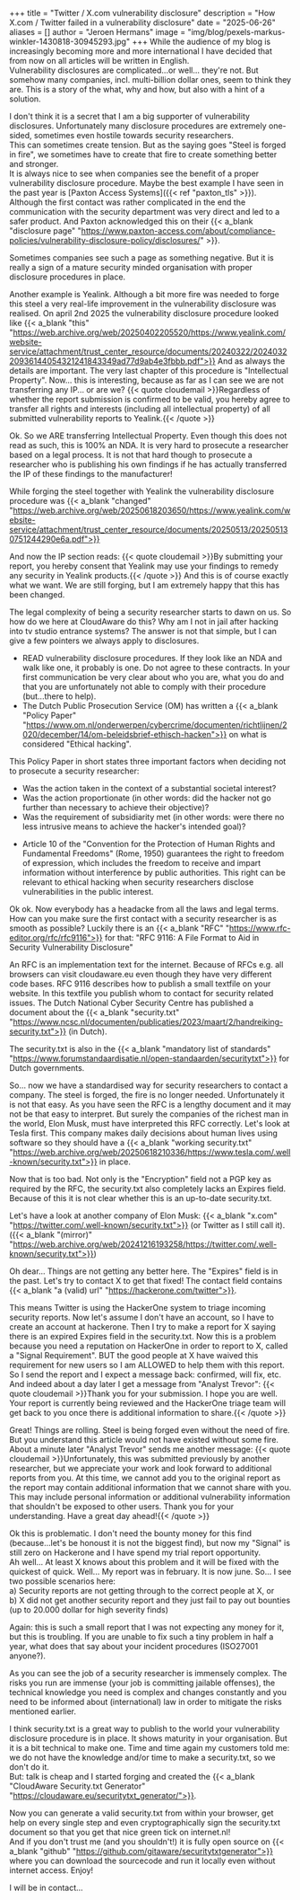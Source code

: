 +++
title = "Twitter / X.com vulnerability disclosure"
description = "How X.com / Twitter failed in a vulnerability disclosure"
date = "2025-06-26"
aliases = []
author = "Jeroen Hermans"
image = "img/blog/pexels-markus-winkler-1430818-30945293.jpg"
+++
While the audience of my blog is increasingly becoming more and more international I have decided that from now on all articles will be written in English.  
Vulnerability disclosures are complicated...or well... they're not. But somehow many companies, incl. multi-billion dollar ones, 
seem to think they are. This is a story of the what, why and how, but also with a hint of a solution.
<!--more-->
I don't think it is a secret that I am a big supporter of vulnerability disclosures. Unfortunately many disclosure procedures are extremely one-sided, sometimes even hostile towards security researchers.  
This can sometimes create tension. But as the saying goes "Steel is forged in fire", we sometimes have to create that fire to create something better and stronger.  
It is always nice to see when companies see the benefit of a proper vulnerability disclosure procedure. Maybe the best example I have seen in the past year is [Paxton Access Systems]({{< ref "paxton_tls" >}}). Although the first contact was rather complicated in the end the communication with the security department was very direct and led to a safer product. And Paxton acknowledged this on their {{< a_blank "disclosure page" "https://www.paxton-access.com/about/compliance-policies/vulnerability-disclosure-policy/disclosures/" >}}.  

Sometimes companies see such a page as something negative. But it is really a sign of a mature security minded organisation with proper disclosure procedures in place.  

Another example is Yealink. Although a bit more fire was needed to forge this steel a very real-life improvement in the vulnerability disclosure was realised. On april 2nd 2025 the vulnerability disclosure procedure looked like 
{{< a_blank "this" "https://web.archive.org/web/20250402205520/https://www.yealink.com/website-service/attachment/trust_center_resource/documents/20240322/202403220936144054321241843349ad77d9ab4e3fbbb.pdf">}}
And as always the details are important. The very last chapter of this procedure is "Intellectual Property". Now... this is interesting, because as far as I can see we are not transferring any IP... or are we?
{{< quote cloudemail >}}Regardless of whether the report submission is confirmed to be valid, you hereby agree to transfer all rights and interests (including all intellectual property) of all submitted vulnerability reports to Yealink.{{< /quote >}}

Ok. So we ARE transferring Intellectual Property. Even though this does not read as such, this is 100% an NDA. It is very hard to prosecute a researcher based on a legal process. It is not that hard though to prosecute a researcher who is publishing his own findings if he has actually transferred the IP of these findings to the manufacturer!

While forging the steel together with Yealink the vulnerability disclosure procedure was 
{{< a_blank "changed" "https://web.archive.org/web/20250618203650/https://www.yealink.com/website-service/attachment/trust_center_resource/documents/20250513/202505130751244290e6a.pdf">}}

And now the IP section reads: 
{{< quote cloudemail >}}By submitting your report, you hereby consent that Yealink may use your findings to remedy any security in Yealink products.{{< /quote >}}
And this is of course exactly what we want. We are still forging, but I am extremely happy that this has been changed.

The legal complexity of being a security researcher starts to dawn on us. So how do we here at CloudAware do this? Why am I not in jail after hacking into tv studio entrance systems? The answer is not that simple, but I can give a few pointers we always apply to disclosures.
- READ vulnerability disclosure procedures. If they look like an NDA and walk like one, it probably is one. Do not agree to these contracts. In your first communication be very clear about who you are, what you do and that you are unfortunately not able to comply with their procedure (but...there to help).
- The Dutch Public Prosecution Service (OM) has written a {{< a_blank "Policy Paper" "https://www.om.nl/onderwerpen/cybercrime/documenten/richtlijnen/2020/december/14/om-beleidsbrief-ethisch-hacken">}} on what is considered "Ethical hacking".  

This Policy Paper in short states three important factors when deciding not to prosecute a security researcher:
 * Was the action taken in the context of a substantial societal interest?
 * Was the action proportionate (in other words: did the hacker not go further than necessary to achieve their objective)?
 * Was the requirement of subsidiarity met (in other words: were there no less intrusive means to achieve the hacker's intended goal)?
- Article 10 of the "Convention for the Protection of Human Rights and Fundamental Freedoms" (Rome, 1950) guarantees the right to freedom of expression, which includes the freedom to receive and impart information without interference by public authorities. This right can be relevant to ethical hacking when security researchers disclose vulnerabilities in the public interest.

Ok ok. Now everybody has a headacke from all the laws and legal terms. How can you make sure the first contact with a security researcher is as smooth as possible? Luckily there is an {{< a_blank "RFC" "https://www.rfc-editor.org/rfc/rfc9116">}} for that: "RFC 9116: A File Format to Aid in Security Vulnerability Disclosure"  

An RFC is an implementation text for the internet. Because of RFCs e.g. all browsers can visit cloudaware.eu even though they have very different code bases.
RFC 9116 describes how to publish a small textfile on your website. In this textfile you publish whom to contact for security related issues. The Dutch National Cyber Security Centre has published a document about the {{< a_blank "security.txt" "https://www.ncsc.nl/documenten/publicaties/2023/maart/2/handreiking-security.txt">}} (in Dutch).

The security.txt is also in the {{< a_blank "mandatory list of standards" "https://www.forumstandaardisatie.nl/open-standaarden/securitytxt">}} for Dutch governments.

So... now we have a standardised way for security researchers to contact a company. The steel is forged, the fire is no longer needed. Unfortunately it is not that easy. As you have seen the RFC is a lengthy document and it may not be that easy to interpret. But surely the companies of the richest man in the world, Elon Musk, must have interpreted this RFC correctly. Let's look at Tesla first. This company makes daily decisions about human lives using software so they should have a {{< a_blank "working security.txt" "https://web.archive.org/web/20250618210336/https://www.tesla.com/.well-known/security.txt">}} in place.  

Now that is too bad. Not only is the "Encryption" field not a PGP key as required by the RFC, the security.txt also completely lacks an Expires field. Because of this it is not clear whether this is an up-to-date security.txt.  

Let's have a look at another company of Elon Musk: {{< a_blank "x.com" "https://twitter.com/.well-known/security.txt">}} (or Twitter as I still call it). 
({{< a_blank "(mirror)" "https://web.archive.org/web/20241216193258/https://twitter.com/.well-known/security.txt">}})


Oh dear... Things are not getting any better here. The "Expires" field is in the past. Let's try to contact X to get that fixed!
The contact field contains {{< a_blank "a (valid) url" "https://hackerone.com/twitter">}}.

This means Twitter is using the HackerOne system to triage incoming security reports. Now let's assume I don't have an account, so I have to create an account at hackerone. Then I try to make a report for X saying there is an expired Expires field in the security.txt. Now this is a problem because you need a reputation on HackerOne in order to report to X, called a "Signal Requirement". BUT the good people at X have waived this requirement for new users so I am ALLOWED to help them with this report.
So I send the report and I expect a message back: confirmed, will fix, etc. And indeed about a day later I get a message from "Analyst Trevor":
{{< quote cloudemail >}}Thank you for your submission. I hope you are well. Your report is currently being reviewed and the HackerOne triage team will get back to you once there is additional information to share.{{< /quote >}}  

Great! Things are rolling. Steel is being forged even without the need of fire. But you understand this article would not have existed without some fire. About a minute later "Analyst Trevor" sends me another message:
{{< quote cloudemail >}}Unfortunately, this was submitted previously by another researcher, but we appreciate your work and look forward to additional reports from you.
At this time, we cannot add you to the original report as the report may contain additional information that we cannot share with you. This may include personal information or additional vulnerability information that shouldn't be exposed to other users. Thank you for your understanding.
Have a great day ahead!{{< /quote >}}  

Ok this is problematic. I don't need the bounty money for this find (because...let's be honoust it is not the biggest find), but 
now my "Signal" is still zero on Hackerone and I have spend my trial report opportunity.  
Ah well... At least X knows about this problem and it will be fixed with the quickest of quick. Well... My report was in february. 
It is now june. So... I see two possible scenarios here:  
a) Security reports are not getting through to the correct people at X, or  
b) X did not get another security report and they just fail to pay out bounties (up to 20.000 dollar for high severity finds)  

Again: this is such a small report that I was not expecting any money for it, but this is troubling. If you are unable to fix 
such a tiny problem in half a year, what does that say about your incident procedures (ISO27001 anyone?).  

As you can see the job of a security researcher is immensely complex. The risks you run are immense (your job is committing 
jailable offenses), the technical knowledge you need is complex and changes constantly and you need to be informed about 
(international) law in order to mitigate the risks mentioned earlier.  

I think security.txt is a great way to publish to the world your vulnerability disclosure procedure is in place. It shows 
maturity in your organisation. But it is a bit technical to make one. Time and time again my customers told me: we do not 
have the knowledge and/or time to make a security.txt, so we don't do it.  
But: talk is cheap and I started forging and created the 
{{< a_blank "CloudAware Security.txt Generator" "https://cloudaware.eu/securitytxt_generator/">}}.  

Now you can generate a valid security.txt from within your browser, get help on every single step and even cryptographically 
sign the security.txt document so that you get that nice green tick on internet.nl!  
And if you don't trust me (and you shouldn't!) it is fully open source on 
{{< a_blank "github" "https://github.com/gitaware/securitytxtgenerator">}} where you can download the sourcecode and run 
it locally even without internet access. Enjoy!  

I will be in contact...

